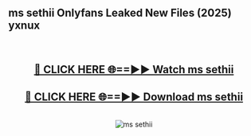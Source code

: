 <h2>ms sethii Onlyfans Leaked New Files (2025) yxnux</h2>
<br>
<div align="center">
<h2><a href="https://mediafiles.top/ms_sethii&ref=git" rel="nofollow">🔴 CLICK HERE 🌐==►► Watch ms sethii</a></h2>
<h2><a href="https://mediafiles.top/ms_sethii&ref=git" rel="nofollow">🔴 CLICK HERE 🌐==►► Download ms sethii</a></h2>
<br>
<a href="https://mediafiles.top/ms_sethii&ref=git" rel="nofollow" data-target="animated-image.originalLink"><img src="https://i.ibb.co.com/xMMVF88/686577567.gif" alt="ms sethii" style="max-width: 100%; display: inline-block;" data-target="animated-image.originalImage"></a>
</div>
<br>
<br>
